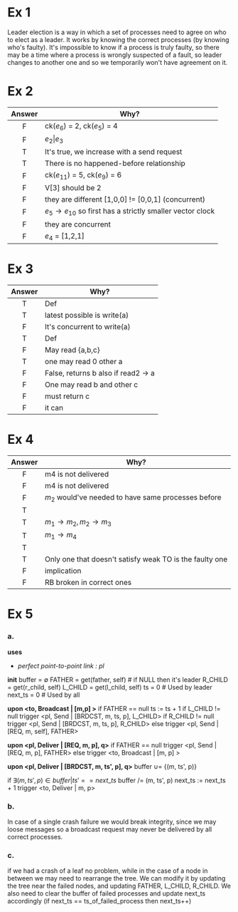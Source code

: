 # Ex 1
Leader election is a way in which a set of processes need to agree on who to elect as a leader. It works by knowing the correct processes (by knowing who's faulty). It's impossible to know if a process is truly faulty, so there may be a time where a process is wrongly suspected of a fault, so leader changes to another one and so we temporarily won't have agreement on it.
# Ex 2

| Answer | Why?                                                                  |
| :----: | --------------------------------------------------------------------- |
|   F    | ck($e_6$) = 2, ck($e_5$) = 4                                          |
|   F    | $e_2 \| e_3$                                                          |
|   T    | It's true, we increase with a send request                            |
|   T    | There is no happened-before relationship                              |
|   F    | ck($e_{11}$) = 5, ck($e_9$) = 6                                       |
|   F    | V\[3] should be 2                                                     |
|   F    | they are different \[1,0,0] != \[0,0,1] (concurrent)                  |
|   F    | $e_5 \rightarrow e_{10}$ so first has a strictly smaller vector clock |
|   F    | they are concurrent                                                   |
|   F    | $e_4$ = \[1,2,1]                                                      |
# Ex 3
| Answer | Why?                                |
| :----: | ----------------------------------- |
|   T    | Def                                 |
|   T    | latest possible is write(a)         |
|   F    | It's concurrent to write(a)         |
|   T    | Def                                 |
|   F    | May read {a,b,c}                    |
|   T    | one may read 0 other a              |
|   F    | False, returns b also if read2 -> a |
|   F    | One may read b and other c          |
|   F    | must return c                       |
|   F    | it can                              |
# Ex 4
| Answer | Why?                                                    |
| :----: | ------------------------------------------------------- |
|   F    | m4 is not delivered                                     |
|   F    | m4 is not delivered                                     |
|   F    | $m_2$ would've needed to have same processes before     |
|   T    |                                                         |
|   T    | $m_1 \rightarrow m_2, m_2 \rightarrow m_3$              |
|   T    | $m_1 \rightarrow m_4$                                   |
|   T    |                                                         |
|   T    | Only one that doesn't satisfy weak TO is the faulty one |
|   F    | implication                                             |
|   F    | RB broken in correct ones                               |
# Ex 5
### a.
**uses**
- _perfect point-to-point link : pl_

**init**
	buffer = $\emptyset$
	FATHER = get(father, self)     # if NULL then it's leader
	R_CHILD = get(r_child, self)
	L_CHILD = get(l_child, self)
	ts = 0                                      # Used by leader
	next_ts = 0                             # Used by all

**upon <to, Broadcast | \[m,p] >**
	if FATHER == null
		ts := ts + 1
		if L_CHILD != null
			trigger <pl, Send | \[BRDCST, m, ts, p], L_CHILD>
		if R_CHILD != null
			trigger <pl, Send | \[BRDCST, m, ts, p], R_CHILD>
	else
		trigger <pl, Send | \[REQ, m, self], FATHER>

**upon <pl, Deliver | \[REQ, m, p], q>**
	if FATHER == null
		trigger <pl, Send | \[REQ, m, p], FATHER>
	else
		trigger <to, Broadcast | \[m, p] >

**upon <pl, Deliver | \[BRDCST, m, ts', p], q>**
	buffer $\cup =$ {(m, ts', p)}

if $\exists (m, ts', p) \in buffer | ts' == next\_ts$
	buffer /= (m, ts', p)
	next_ts := next_ts + 1
	trigger <to, Deliver | m, p>
### b.
In case of a single crash failure we would break integrity, since we may loose messages so a broadcast request may never be delivered by all correct processes.
### c.
if we had a crash of a leaf no problem, while in the case of a node in between we may need to rearrange the tree. We can modify it by updating the tree near the failed nodes, and updating FATHER, L_CHILD, R_CHILD. We also need to clear the buffer of failed processes and update next_ts accordingly (if next_ts == ts_of_failed_process then next_ts++)